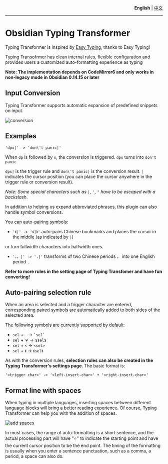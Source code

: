 

<p align="right"><strong>English</strong> | <a href="https://github.com/aptend/typing-transformer-obsidian/blob/main/README-CN.md">中文</a></p>

---
# Obsidian Typing Transformer

Typing Transformer is inspired by [Easy Typing](https://github.com/Yaozhuwa/easy-typing-obsidian), thanks to Easy Typing!

Typing Transofrmer has clean internal rules, flexible configuration and provides users a customized auto-formatting experience as typing

**Note: The implementation depends on CodeMirror6 and only works in non-legacy mode in Obsidian 0.14.15 or later**

## Input Conversion

Typing Transformer supports automatic expansion of predefined snippets on input.

![conversion](https://user-images.githubusercontent.com/49832303/175769416-c0fce828-cf72-4d2d-b74d-8bf35f78ce27.gif)

## Examples
`'dpx|' -> 'don\'t panic|'` 

When `dp` is followed by `x`, the conversion is triggered. `dpx` turns into `don't panic`

`dpx|` is the trigger rule and `don\'t panic|` is the conversion result. `|` indicates the cursor position (you can place the cursor anywhere in the trigger rule or conversion result).

*Note: Some special characters such as `|`, `'`, `"` have to be escaped with a backslash.*

In addition to helping us expand abbreviated phrases, this plugin can also handle symbol conversions.

You can auto-pairing symbols:
- `'《|' -> '《|》'` auto-pairs Chinese bookmarks and places the cursor in the middle (as indicated by `|`)

or turn fullwidth characters into halfwidth ones.

- `'。。|' -> '.|'` transforms of two Chinese periods `。` into one English period `.`

**Refer to more rules in the setting page of Typing Transfomer and have fun converting!**

## Auto-pairing selection rule

When an area is selected and a trigger character are entered, corresponding paired symbols are automatically added to both sides of the selected area.

The following symbols are currently supported by default:

- `sel` + `·` -> `` `sel` ``
- `sel` + `￥` -> `$sel$`
- `sel` + `<`  -> `<sel>`
- `sel` + `《`  -> `《sel》`

As with the conversion rules, **selection rules can also be created in the Typing Transformer's settings page**. The basic format is:

`'<trigger char>' -> '<left-insert-char>' + '<right-insert-char>'`

## Format line with spaces

When typing in multiple languages, inserting spaces between different language blocks will bring a better reading experience. Of course, Typing Transformer can help you with the addition of spaces.

![add spaces](https://user-images.githubusercontent.com/49832303/175770015-6dba97d6-5eb2-4d30-a28d-e7ae061c2e7a.gif)

In most cases, the range of auto-formatting is a short sentence, and the actual processing part will have "⭐️" to indicate the starting point and have the current cursor position to be the end point. The timing of the formatting is usually when you enter a sentence punctuation, such as a comma, a period, a space can also do.
